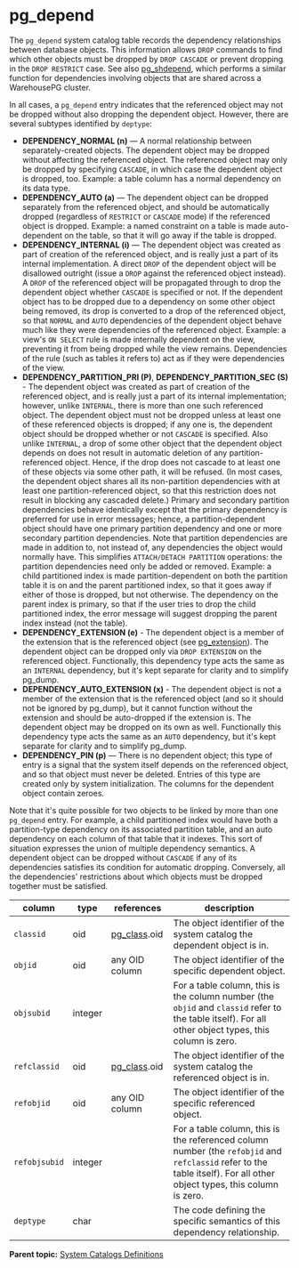 # pg_depend 

The `pg_depend` system catalog table records the dependency relationships between database objects. This information allows `DROP` commands to find which other objects must be dropped by `DROP CASCADE` or prevent dropping in the `DROP RESTRICT` case. See also [pg\_shdepend](pg_shdepend.html), which performs a similar function for dependencies involving objects that are shared across a WarehousePG cluster.

In all cases, a `pg_depend` entry indicates that the referenced object may not be dropped without also dropping the dependent object. However, there are several subtypes identified by `deptype`:

-   **DEPENDENCY\_NORMAL \(n\)** — A normal relationship between separately-created objects. The dependent object may be dropped without affecting the referenced object. The referenced object may only be dropped by specifying `CASCADE`, in which case the dependent object is dropped, too. Example: a table column has a normal dependency on its data type.
-   **DEPENDENCY\_AUTO \(a\)** — The dependent object can be dropped separately from the referenced object, and should be automatically dropped \(regardless of `RESTRICT` or `CASCADE` mode\) if the referenced object is dropped. Example: a named constraint on a table is made auto-dependent on the table, so that it will go away if the table is dropped.
-   **DEPENDENCY\_INTERNAL \(i\)** — The dependent object was created as part of creation of the referenced object, and is really just a part of its internal implementation. A direct `DROP` of the dependent object will be disallowed outright \(issue a `DROP` against the referenced object instead\). A `DROP` of the referenced object will be propagated through to drop the dependent object whether `CASCADE` is specified or not. If the dependent object has to be dropped due to a dependency on some other object being removed, its drop is converted to a drop of the referenced object, so that `NORMAL` and `AUTO` dependencies of the dependent object behave much like they were dependencies of the referenced object. Example: a view's `ON SELECT` rule is made internally dependent on the view, preventing it from being dropped while the view remains. Dependencies of the rule \(such as tables it refers to\) act as if they were dependencies of the view.
-   **DEPENDENCY\_PARTITION\_PRI \(P\)**, **DEPENDENCY\_PARTITION\_SEC \(S\)** - The dependent object was created as part of creation of the referenced object, and is really just a part of its internal implementation; however, unlike `INTERNAL`, there is more than one such referenced object. The dependent object must not be dropped unless at least one of these referenced objects is dropped; if any one is, the dependent object should be dropped whether or not `CASCADE` is specified. Also unlike `INTERNAL`, a drop of some other object that the dependent object depends on does not result in automatic deletion of any partition-referenced object. Hence, if the drop does not cascade to at least one of these objects via some other path, it will be refused. \(In most cases, the dependent object shares all its non-partition dependencies with at least one partition-referenced object, so that this restriction does not result in blocking any cascaded delete.\) Primary and secondary partition dependencies behave identically except that the primary dependency is preferred for use in error messages; hence, a partition-dependent object should have one primary partition dependency and one or more secondary partition dependencies. Note that partition dependencies are made in addition to, not instead of, any dependencies the object would normally have. This simplifies `ATTACH/DETACH PARTITION` operations: the partition dependencies need only be added or removed. Example: a child partitioned index is made partition-dependent on both the partition table it is on and the parent partitioned index, so that it goes away if either of those is dropped, but not otherwise. The dependency on the parent index is primary, so that if the user tries to drop the child partitioned index, the error message will suggest dropping the parent index instead \(not the table\).
-   **DEPENDENCY\_EXTENSION \(e\)** - The dependent object is a member of the extension that is the referenced object \(see [pg_extension](pg_extension.html)\). The dependent object can be dropped only via `DROP EXTENSION` on the referenced object. Functionally, this dependency type acts the same as an `INTERNAL` dependency, but it's kept separate for clarity and to simplify pg_dump.
-   **DEPENDENCY\_AUTO\_EXTENSION (x)** - The dependent object is not a member of the extension that is the referenced object \(and so it should not be ignored by pg_dump\), but it cannot function without the extension and should be auto-dropped if the extension is. The dependent object may be dropped on its own as well. Functionally this dependency type acts the same as an `AUTO` dependency, but it's kept separate for clarity and to simplify pg_dump.
-   **DEPENDENCY\_PIN \(p\)** — There is no dependent object; this type of entry is a signal that the system itself depends on the referenced object, and so that object must never be deleted. Entries of this type are created only by system initialization. The columns for the dependent object contain zeroes.

Note that it's quite possible for two objects to be linked by more than one `pg_depend` entry. For example, a child partitioned index would have both a partition-type dependency on its associated partition table, and an auto dependency on each column of that table that it indexes. This sort of situation expresses the union of multiple dependency semantics. A dependent object can be dropped without `CASCADE` if any of its dependencies satisfies its condition for automatic dropping. Conversely, all the dependencies' restrictions about which objects must be dropped together must be satisfied.

|column|type|references|description|
|------|----|----------|-----------|
|`classid`|oid|[pg\_class](pg_class.html).oid|The object identifier of the system catalog the dependent object is in.|
|`objid`|oid|any OID column|The object identifier of the specific dependent object.|
|`objsubid`|integer| |For a table column, this is the column number \(the `objid` and `classid` refer to the table itself\). For all other object types, this column is zero.|
|`refclassid`|oid|[pg\_class](pg_class.html).oid|The object identifier of the system catalog the referenced object is in.|
|`refobjid`|oid|any OID column|The object identifier of the specific referenced object.|
|`refobjsubid`|integer| |For a table column, this is the referenced column number \(the `refobjid` and `refclassid` refer to the table itself\). For all other object types, this column is zero.|
|`deptype`|char| |The code defining the specific semantics of this dependency relationship.|

**Parent topic:** [System Catalogs Definitions](../system_catalogs/catalog_ref-html.html)

